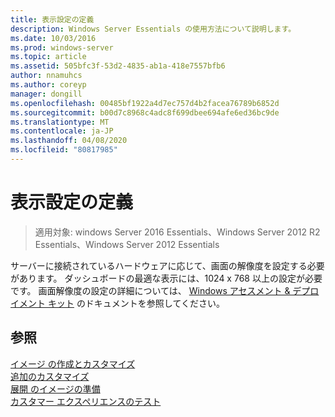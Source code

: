 ```yaml
---
title: 表示設定の定義
description: Windows Server Essentials の使用方法について説明します。
ms.date: 10/03/2016
ms.prod: windows-server
ms.topic: article
ms.assetid: 505bfc3f-53d2-4835-ab1a-418e7557bfb6
author: nnamuhcs
ms.author: coreyp
manager: dongill
ms.openlocfilehash: 00485bf1922a4d7ec757d4b2facea76789b6852d
ms.sourcegitcommit: b00d7c8968c4adc8f699dbee694afe6ed36bc9de
ms.translationtype: MT
ms.contentlocale: ja-JP
ms.lasthandoff: 04/08/2020
ms.locfileid: "80817985"
---
```

# <a name="define-display-settings"></a>表示設定の定義

>適用対象: windows Server 2016 Essentials、Windows Server 2012 R2 Essentials、Windows Server 2012 Essentials

サーバーに接続されているハードウェアに応じて、画面の解像度を設定する必要があります。 ダッシュボードの最適な表示には、1024 x 768 以上の設定が必要です。 画面解像度の設定の詳細については、 [Windows アセスメント &amp; デプロイメント キット](https://go.microsoft.com/fwlink/?LinkId=248694) のドキュメントを参照してください。  
  
## <a name="see-also"></a>参照  
 [イメージ  の作成とカスタマイズ](Creating-and-Customizing-the-Image.md)  
 [追加のカスタマイズ](Additional-Customizations.md)   
 [展開  のイメージの準備](Preparing-the-Image-for-Deployment.md)  
 [カスタマー エクスペリエンスのテスト](Testing-the-Customer-Experience.md)